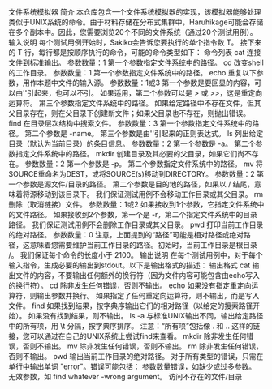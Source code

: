 文件系统模拟器
简介
本仓库包含一个文件系统模拟器的实现，该模拟器能够处理类似于UNIX系统的命令。由于材料存储在分布式集群中，Haruhikage可能会存储在多个副本中。因此，您需要浏览20个不同的文件系统（通过20个测试用例）。
输入说明
每个测试用例开始时，Sakiko会告诉您要执行的单个指令数 T。
接下来的 T 行，每行都是按顺序执行的命令，可能的命令类型如下：
命令列表
cat
连接文件到标准输出。
参数数量：1
第一个参数指定文件系统中的路径。
cd
改变shell的工作目录。
参数数量：1
第一个参数指定文件系统中的路径。
echo
重复以下参数，用作本题中文件的输入源。
参数数量：1或3
第一个参数是要回显的内容，可以由''引起来，也可以不引。
如果适用，第二个参数可以是 > 或 >>，这是重定向运算符。
第三个参数指定文件系统中的路径。
如果给定路径中不存在文件，但其父目录存在，则在父目录下创建新文件；如果父目录也不存在，则抛出错误。
find
在目录层次结构中搜索文件。
参数数量：3
第一个参数指定文件系统中的路径。
第二个参数是 -name。
第三个参数是由''引起来的正则表达式。
ls
列出给定目录（默认为当前目录）的条目信息。
参数数量：2
第一个参数是 -a。
第二个参数指定文件系统中的路径。
mkdir
创建目录及其必要的父目录，如果它们尚不存在。
参数数量：2
第一个参数是 -p。
第二个参数指定文件系统中的路径。
mv
将SOURCE重命名为DEST，或将SOURCE(s)移动到DIRECTORY。
参数数量：2
第一个参数是源文件/目录的路径。
第二个参数是目的地的路径，如果以 / 结尾，意味着将源移动到该目录下。
我们保证测试用例不会移动工作目录或其父目录。
rm
删除（取消链接）文件。
参数数量：1或2
如果接收到1个参数，它指定文件系统中的文件路径。
如果接收到2个参数，第一个是 -r，第二个指定文件系统中的目录路径。
我们保证测试用例不会删除工作目录或其父目录。
pwd
打印当前工作目录的绝对路径。
参数数量：0
注意，上面提到的“路径”可能是相对路径或绝对路径，这意味着您需要维护当前工作目录的路径。初始时，当前工作目录是根目录 /。
我们保证每个命令的长度小于 2100。
输出说明
在每个测试用例中，对于每个输入指令，生成必要的输出到stdout。以下是输出格式的描述：
输出格式
cat
输出文件的内容，不要输出任何额外的换行符（因为文件内容可能包含由echo写入的换行符）。
cd
除非发生任何错误，否则不输出。
echo
如果没有指定重定向运算符，则输出参数并换行。
如果指定了任何重定向运算符，则不输出，而是写入文件。
find
如果找到结果，按字典序输出它们的相对路径（以给定的搜索路径开始）。
如果没有找到结果，则不输出。
ls -a
与标准UNIX输出不同，输出给定路径中的所有项，用 \t 分隔，按字典序排序。
注意：“所有项”包括像 .  和 .. 这样的链接，您可以通过在自己的UNIX系统上尝试find来查看。
mkdir
除非发生任何错误，否则不输出。
mv
除非发生任何错误，否则不输出。
rm
除非发生任何错误，否则不输出。
pwd
输出当前工作目录的绝对路径。
对于所有类型的错误，只需在单行中输出单词 "error"。错误可能包括：
参数数量错误，如缺少或过多参数。
无效参数，如 find whatever -wrong argument。
访问不存在的文件/目录
